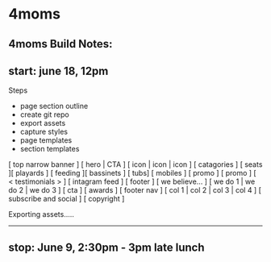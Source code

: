 # 4moms
4moms Build Notes:
-----------------------------------------------------
start: june 18, 12pm
---------------------
Steps

- page section outline
- create git repo
- export assets
- capture styles
- page templates
- section templates


[ top narrow banner ]
[ hero | CTA ]
[ icon | icon | icon ]
[ catagories ]
	[ seats ][ playards ]
	[ feeding ][ bassinets ]
	[ tubs] [ mobiles ]
[ promo ]
[ promo ]
[ < testimonials > ]
[ intagram feed ]
[ footer ]
	[ we believe... ]
	[ we do 1 | we do 2 | we do 3 ]
	[ cta ]
	[ awards ]
	[ footer nav ]
		[ col 1 | col 2 | col 3 | col 4 ]
		[ subscribe and social ]
	[ copyright ]
	

Exporting assets.....

-------------------------------------
stop: June 9, 2:30pm - 3pm late lunch
-------------------------------------


	
